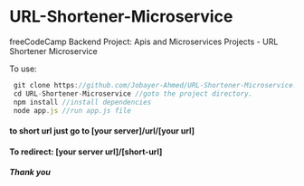 # URL-Shortener-Microservice
freeCodeCamp Backend Project: Apis and Microservices Projects - URL Shortener Microservice

To use:
```js
 git clone https://github.com/Jobayer-Ahmed/URL-Shortener-Microservice.git //clone repository
 cd URL-Shortener-Microservice //goto the project directory.
 npm install //install dependencies
 node app.js //run app.js file
 ```
 #### to short url just go to [your server]/url/[your url]
 
 #### To redirect: [your server url]/[short-url]
 
 ##### Thank you
